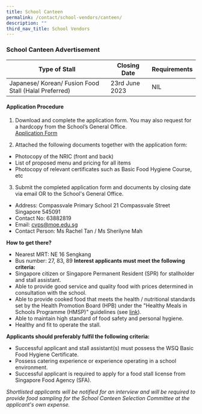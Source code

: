 ```yaml
---
title: School Canteen
permalink: /contact/school-vendors/canteen/
description: ""
third_nav_title: School Vendors
---
```

### School Canteen Advertisement



| Type of Stall  | Closing Date | Requirements |
| -------- | -------- | -------- |
| Japanese/ Korean/ Fusion Food Stall (Halal Preferred)     | 23rd June 2023    | NIL     |



#### **Application Procedure**

1. Download and complete the application form. You may also request for a hardcopy from the School’s General Office. <br>
[Application Form](/files/application%20for%20canteen%20stall%20in%20existing%20school.pdf)


2. Attached the following documents together with the application form:
* Photocopy of the NRIC (front and back)
* List of proposed menu and pricing for all items
* Photocopy of relevant certificates such as Basic Food Hygiene Course, etc

3. Submit the completed application form and documents by closing date via email OR to the School's General Office.

* Address: Compassvale Primary School
21 Compassvale Street
Singapore 545091
* Contact No: 63882819
* Email: cvps@moe.edu.sg
* Contact Person: Ms Rachel Tan / Ms Sherilyne Mah    

**How to get there?**
* Nearest MRT: NE 16 Sengkang
* Bus number: 27, 83, 89
**Interest applicants must meet the following criteria:**
* Singapore citizen or Singapore Permanent Resident (SPR) for stallholder and stall assistant.
* Able to provide good service and quality food with prices determined in consultation with the school.
* Able to provide cooked food that meets the health / nutritional standards set by the Health Promotion Board (HPB) under the "Healthy Meals in Schools Programme (HMSP)" guidelines (see [link](https://www.hpb.gov.sg/schools/school-programmes/healthy-meals-in-schools-programme)).
* Able to maintain high standard of food safety and personal hygiene.
* Healthy and fit to operate the stall.


**Applicants should preferably fulfil the following criteria:**
* Successful applicant and stall assistant(s) must possess the WSQ Basic Food Hygiene Certificate.
* Possess catering experience or experience operating in a school environment.
* Successful applicant is required to apply for a food stall license from Singapore Food Agency (SFA). 


*Shortlisted applicants will be notified for an interview and will be required to provide food sampling for the School Canteen Selection Committee at the applicant's own expense.*